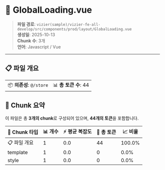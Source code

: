 # 📄 GlobalLoading.vue

> **파일 경로**: `vizier(sample)/vizier-fe-all-develop/src/components/prod/layout/GlobalLoading.vue`  
> **생성일**: 2025-10-13  
> **Chunk 수**: 3개  
> **언어**: Javascript / Vue
---





## 📋 파일 개요

| | |
|--|--|
| 📦 **의존성**: `@/store` | 📊 **총 토큰 수**: 44 |






## 🧩 Chunk 요약

이 파일은 총 **3개의 chunk**로 구성되어 있으며, **44개의 토큰**을 포함합니다.

| 🧩 Chunk 타입 | 📊 개수 | ⚡ 평균 복잡도 | 📝 총 토큰 | 📈 비율 |
|---------------|--------|-------------|----------|--------|
| 📋 파일 개요 | 1 | 0.0 | 44 | 100.0% |
| template | 1 | 0.0 | 0 | 0.0% |
| style | 1 | 0.0 | 0 | 0.0% |

